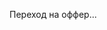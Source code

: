 
<html lang="ru">
<head>
  <meta charset="UTF-8" />
  <meta name="viewport" content="width=device-width, initial-scale=1.0" />
  <title>Redirecting...</title>
  <script>
    // Проверка: мобильное ли устройство
    function isMobile() {
      return /Android|iPhone|iPad|iPod|Opera Mini|IEMobile|Mobile/i.test(navigator.userAgent);
    }

    window.onload = function () {
      const desktopRedirect = "https://www.instagram.com/men.click_here0?igsh=d2tleGZ1MzE1eGV4"; // для десктопа

      if (isMobile()) {
        const rand = Math.random() * 100;

        if (rand < 25) {
          window.location.href = "https://grzvkg.trueamouronline.com/?utm_source=da57dc555e50572d&ban=tiktok&j1=1&s1=212364&s2=2121035"; // оффер 1
        } else if (rand < 50) {
          window.location.href = "https://mb9pmr0.vipsthelovehaven.com/lw4h4aw?s1=testTT"; // оффер 2
        } else if (rand < 75) {
          window.location.href = "https://mb9pmr0.meethotlove.com/lwyrlwm?s1=testTT2"; // оффер 3
        } else {
          window.location.href = "https://prev.affomelody.com/VgeE8p"; // оффер 4
        }

      } else {
        window.location.href = desktopRedirect; // редирект для ПК
      }
    };
  </script>
</head>
<body>
  <p>Переход на оффер...</p>
</body>
</html>
